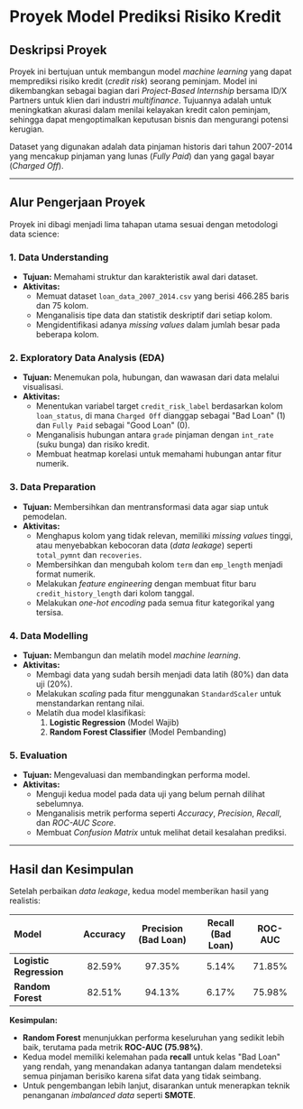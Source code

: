 # Proyek Model Prediksi Risiko Kredit

## Deskripsi Proyek

Proyek ini bertujuan untuk membangun model *machine learning* yang dapat memprediksi risiko kredit (*credit risk*) seorang peminjam. Model ini dikembangkan sebagai bagian dari *Project-Based Internship* bersama ID/X Partners untuk klien dari industri *multifinance*. Tujuannya adalah untuk meningkatkan akurasi dalam menilai kelayakan kredit calon peminjam, sehingga dapat mengoptimalkan keputusan bisnis dan mengurangi potensi kerugian.

Dataset yang digunakan adalah data pinjaman historis dari tahun 2007-2014 yang mencakup pinjaman yang lunas (*Fully Paid*) dan yang gagal bayar (*Charged Off*).

-----

## Alur Pengerjaan Proyek

Proyek ini dibagi menjadi lima tahapan utama sesuai dengan metodologi data science:

### 1\. Data Understanding

  - **Tujuan:** Memahami struktur dan karakteristik awal dari dataset.
  - **Aktivitas:**
      - Memuat dataset `loan_data_2007_2014.csv` yang berisi 466.285 baris dan 75 kolom.
      - Menganalisis tipe data dan statistik deskriptif dari setiap kolom.
      - Mengidentifikasi adanya *missing values* dalam jumlah besar pada beberapa kolom.

### 2\. Exploratory Data Analysis (EDA)

  - **Tujuan:** Menemukan pola, hubungan, dan wawasan dari data melalui visualisasi.
  - **Aktivitas:**
      - Menentukan variabel target `credit_risk_label` berdasarkan kolom `loan_status`, di mana `Charged Off` dianggap sebagai "Bad Loan" (1) dan `Fully Paid` sebagai "Good Loan" (0).
      - Menganalisis hubungan antara `grade` pinjaman dengan `int_rate` (suku bunga) dan risiko kredit.
      - Membuat heatmap korelasi untuk memahami hubungan antar fitur numerik.

### 3\. Data Preparation

  - **Tujuan:** Membersihkan dan mentransformasi data agar siap untuk pemodelan.
  - **Aktivitas:**
      - Menghapus kolom yang tidak relevan, memiliki *missing values* tinggi, atau menyebabkan kebocoran data (*data leakage*) seperti `total_pymnt` dan `recoveries`.
      - Membersihkan dan mengubah kolom `term` dan `emp_length` menjadi format numerik.
      - Melakukan *feature engineering* dengan membuat fitur baru `credit_history_length` dari kolom tanggal.
      - Melakukan *one-hot encoding* pada semua fitur kategorikal yang tersisa.

### 4\. Data Modelling

  - **Tujuan:** Membangun dan melatih model *machine learning*.
  - **Aktivitas:**
      - Membagi data yang sudah bersih menjadi data latih (80%) dan data uji (20%).
      - Melakukan *scaling* pada fitur menggunakan `StandardScaler` untuk menstandarkan rentang nilai.
      - Melatih dua model klasifikasi:
        1.  **Logistic Regression** (Model Wajib)
        2.  **Random Forest Classifier** (Model Pembanding)

### 5\. Evaluation

  - **Tujuan:** Mengevaluasi dan membandingkan performa model.
  - **Aktivitas:**
      - Menguji kedua model pada data uji yang belum pernah dilihat sebelumnya.
      - Menganalisis metrik performa seperti *Accuracy*, *Precision*, *Recall*, dan *ROC-AUC Score*.
      - Membuat *Confusion Matrix* untuk melihat detail kesalahan prediksi.

-----

## Hasil dan Kesimpulan

Setelah perbaikan *data leakage*, kedua model memberikan hasil yang realistis:

| Model | Accuracy | Precision (Bad Loan) | Recall (Bad Loan) | ROC-AUC |
| :--- | :---: | :---: | :---: | :---: |
| **Logistic Regression** | 82.59% | 97.35% | 5.14% | 71.85% |
| **Random Forest** | 82.51% | 94.13% | 6.17% | 75.98% |

**Kesimpulan:**

  - **Random Forest** menunjukkan performa keseluruhan yang sedikit lebih baik, terutama pada metrik **ROC-AUC (75.98%)**.
  - Kedua model memiliki kelemahan pada **recall** untuk kelas "Bad Loan" yang rendah, yang menandakan adanya tantangan dalam mendeteksi semua pinjaman berisiko karena sifat data yang tidak seimbang.
  - Untuk pengembangan lebih lanjut, disarankan untuk menerapkan teknik penanganan *imbalanced data* seperti **SMOTE**.
    ```
